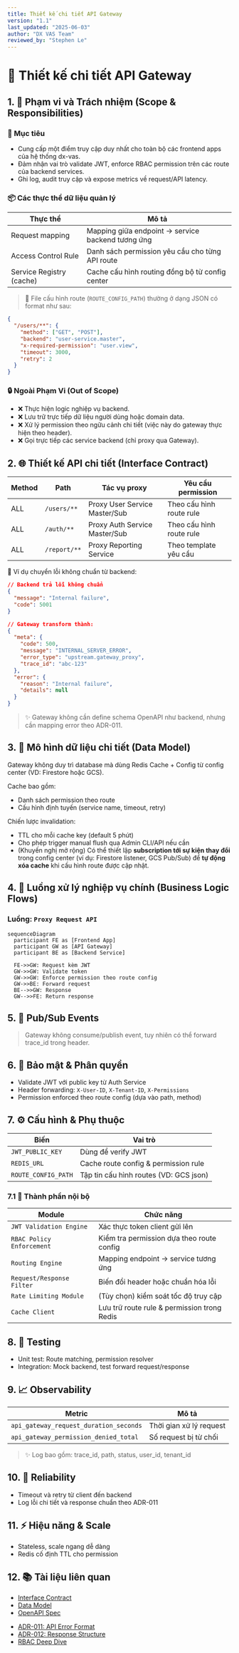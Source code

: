 ```yaml
---
title: Thiết kế chi tiết API Gateway
version: "1.1"
last_updated: "2025-06-03"
author: "DX VAS Team"
reviewed_by: "Stephen Le"
---
```

# 📘 Thiết kế chi tiết API Gateway

## 1. 🧭 Phạm vi và Trách nhiệm (Scope & Responsibilities)

### 🌟 Mục tiêu

- Cung cấp một điểm truy cập duy nhất cho toàn bộ các frontend apps của hệ thống dx-vas.
- Đảm nhận vai trò validate JWT, enforce RBAC permission trên các route của backend services.
- Ghi log, audit truy cập và expose metrics về request/API latency.

### 📦 Các thực thể dữ liệu quản lý

| Thực thể | Mô tả |
|----------------|--------|
| Request mapping | Mapping giữa endpoint -> service backend tương ứng |
| Access Control Rule | Danh sách permission yêu cầu cho từng API route |
| Service Registry (cache) | Cache cấu hình routing đồng bộ từ config center |

> 🔎 File cấu hình route (`ROUTE_CONFIG_PATH`) thường ở dạng JSON có format như sau:
```json
{
  "/users/**": {
    "method": ["GET", "POST"],
    "backend": "user-service.master",
    "x-required-permission": "user.view",
    "timeout": 3000,
    "retry": 2
  }
}
```

### 🔒 Ngoài Phạm Vi (Out of Scope)

- ❌ Thực hiện logic nghiệp vụ backend.
- ❌ Lưu trữ trực tiếp dữ liệu người dùng hoặc domain data.
- ❌ Xử lý permission theo ngữu cảnh chi tiết (việc này do gateway thực hiện theo header).
- ❌ Gọi trực tiếp các service backend (chỉ proxy qua Gateway).

## 2. 🌐 Thiết kế API chi tiết (Interface Contract)

| Method | Path                  | Tác vụ proxy                      | Yêu cầu permission          |
|--------|-----------------------|-------------------------------------|-------------------------------|
| ALL    | `/users/**`           | Proxy User Service Master/Sub       | Theo cấu hình route rule     |
| ALL    | `/auth/**`            | Proxy Auth Service Master/Sub       | Theo cấu hình route rule     |
| ALL    | `/report/**`          | Proxy Reporting Service             | Theo template yêu cầu         |

📌 Ví dụ chuyển lỗi không chuẩn từ backend:
```json
// Backend trả lỗi không chuẩn
{
  "message": "Internal failure",
  "code": 5001
}

// Gateway transform thành:
{
  "meta": {
    "code": 500,
    "message": "INTERNAL_SERVER_ERROR",
    "error_type": "upstream.gateway_proxy",
    "trace_id": "abc-123"
  },
  "error": {
    "reason": "Internal failure",
    "details": null
  }
}
```

> ✨ Gateway không cần define schema OpenAPI như backend, nhưng cần mapping error theo ADR-011.

## 3. 📃 Mô hình dữ liệu chi tiết (Data Model)

Gateway không duy trì database mà dùng Redis Cache + Config từ config center (VD: Firestore hoặc GCS).

Cache bao gồm:
- Danh sách permission theo route
- Cấu hình định tuyến (service name, timeout, retry)

Chiến lược invalidation:
- TTL cho mỗi cache key (default 5 phút)
- Cho phép trigger manual flush qua Admin CLI/API nếu cần
- (Khuyến nghị mở rộng) Có thể thiết lập **subscription tới sự kiện thay đổi** trong config center (ví dụ: Firestore listener, GCS Pub/Sub) để **tự động xóa cache** khi cấu hình route được cập nhật.

## 4. 🔄 Luồng xử lý nghiệp vụ chính (Business Logic Flows)

### Luồng: `Proxy Request API`
```mermaid
sequenceDiagram
  participant FE as [Frontend App]
  participant GW as [API Gateway]
  participant BE as [Backend Service]

  FE->>GW: Request kèm JWT
  GW->>GW: Validate token
  GW->>GW: Enforce permission theo route config
  GW->>BE: Forward request
  BE-->>GW: Response
  GW-->>FE: Return response
```

## 5. 📣 Pub/Sub Events

> Gateway không consume/publish event, tuy nhiên có thể forward trace_id trong header.

## 6. 🔐 Bảo mật & Phân quyền

- Validate JWT với public key từ Auth Service
- Header forwarding: `X-User-ID`, `X-Tenant-ID`, `X-Permissions`
- Permission enforced theo route config (dựa vào path, method)

## 7. ⚙️ Cấu hình & Phụ thuộc

| Biến | Vai trò |
|--------|------|
| `JWT_PUBLIC_KEY` | Dùng để verify JWT |
| `REDIS_URL` | Cache route config & permission rule |
| `ROUTE_CONFIG_PATH` | Tập tin cấu hình routes (VD: GCS json) |

### 7.1 🧩 Thành phần nội bộ

| Module | Chức năng |
|--------|-----------|
| `JWT Validation Engine` | Xác thực token client gửi lên |
| `RBAC Policy Enforcement` | Kiểm tra permission dựa theo route config |
| `Routing Engine` | Mapping endpoint -> service tương ứng |
| `Request/Response Filter` | Biến đổi header hoặc chuẩn hóa lỗi |
| `Rate Limiting Module` | (Tùy chọn) kiểm soát tốc độ truy cập |
| `Cache Client` | Lưu trữ route rule & permission trong Redis |

## 8. 🧪 Testing

- Unit test: Route matching, permission resolver
- Integration: Mock backend, test forward request/response

## 9. 📈 Observability

| Metric | Mô tả |
|--------|------|
| `api_gateway_request_duration_seconds` | Thời gian xử lý request |
| `api_gateway_permission_denied_total` | Số request bị từ chối |

> ✨ Log bao gồm: trace_id, path, status, user_id, tenant_id

## 10. 🔁 Reliability

- Timeout và retry từ client đến backend
- Log lỗi chi tiết và response chuẩn theo ADR-011

## 11. ⚡️ Hiệu năng & Scale

- Stateless, scale ngang dễ dàng
- Redis cố định TTL cho permission

## 12. 📚 Tài liệu liên quan

* [Interface Contract](./interface-contract.md)
* [Data Model](./data-model.md)
* [OpenAPI Spec](./openapi.yaml)
- [ADR-011: API Error Format](../../ADR/adr-011-api-error-format.md)
- [ADR-012: Response Structure](../../ADR/adr-012-response-structure.md)
- [RBAC Deep Dive](../../architecture/rbac-deep-dive.md)
